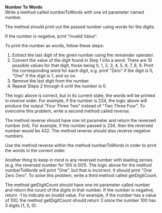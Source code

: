 **Number To Words**</br>
Write a method called numberToWords with one int parameter named number.</br>

The method should print out the passed number using words for the digits.</br>

If the number is negative, print "Invalid Value".

To print the number as words, follow these steps:

1. Extract the last digit of the given number using the remainder operator.
2. Convert the value of the digit found in Step 1 into a word. There are 10 possible values for that digit, those being 0, 1, 2, 3, 4, 5, 6, 7, 8, 9. Print the corresponding word for each digit, e.g. print "Zero" if the digit is 0, "One" if the digit is 1, and so on.
3. Remove the last digit from the number.
4. Repeat Steps 2 through 4 until the number is 0.

The logic above is correct, but in its current state, the words will be printed in reverse order. For example, if the number is 234, the logic above will produce the output "Four Three Two" instead of "Two Three Four". To overcome this problem, write a second method called reverse.

The method reverse should have one int parameter and return the reversed number (int). For example, if the number passed is 234, then the reversed number would be 432. The method  reverse should also reverse negative numbers.

Use the method reverse within the method numberToWords in order to print the words in the correct order.

Another thing to keep in mind is any reversed number with leading zeroes (e.g. the reversed number for 100 is 001). The logic above for the method numberToWords will print "One", but that is incorrect. It should print "One Zero Zero". To solve this problem, write a third method called getDigitCount.

The method getDigitCount should have one int parameter called number and return the count of the digits in that number. If the number is negative, return -1 to indicate an invalid value.
For example, if the number has a value of 100, the method getDigitCount should return 3 since the number 100 has 3 digits (1, 0, 0).
